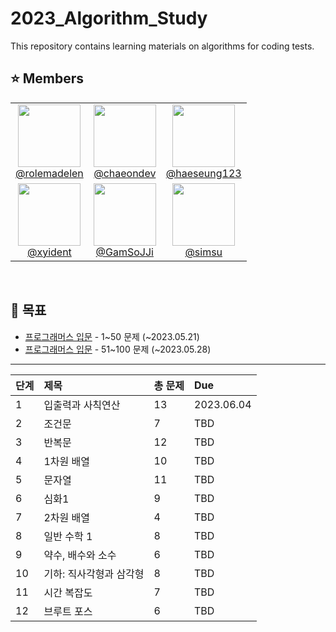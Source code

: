 # 2023_Algorithm_Study

This repository contains learning materials on algorithms for coding tests.

## ⭐️ Members

<table>
  <tr>
   <td align="center">
      <a href="https://github.com/rolemadelen">
       <img src="https://avatars.githubusercontent.com/u/101682300?v=4" width="100px;" alt=""/>
       <br />
      @rolemadelen
     </a>
    </td>
   <td align="center">
      <a href="https://github.com/chaeondev">
       <img src="https://avatars.githubusercontent.com/u/80023607?v=4" width="100px;" alt=""/>
       <br />
     @chaeondev
     </a>
     </td>
   <td align="center">
      <a href="https://github.com/chaeondev">
       <img src="https://avatars.githubusercontent.com/u/106800437?v=4" width="100px;" alt=""/>
       <br />
     @haeseung123
     </a>
     </td>
  </tr>
  <tr>
   <td align="center">
      <a href="https://github.com/xyident">
       <img src="https://avatars.githubusercontent.com/u/107247453?v=4" width="100px;" alt=""/>
       <br />
     @xyident
     </a>
     </td>
   <td align="center">
      <a href="https://github.com/GamSoJJi">
       <img src="https://avatars.githubusercontent.com/u/133360332?v=4" width="100px;" alt=""/>
       <br />
      @GamSoJJi
     </a>
    </td>
   <td align="center">
      <a href="https://github.com/simsu">
       <img src="https://avatars.githubusercontent.com/u/29245683?v=4" width="100px;" alt=""/>
       <br />
     @simsu
     </a>
     </td>
  </tr>
</table>
<br />

## 📆 목표

- [프로그래머스 입문](https://school.programmers.co.kr/learn/challenges/beginner?order=acceptance_desc&page=1) - 1~50 문제 (~2023.05.21)
- [프로그래머스 입문](https://school.programmers.co.kr/learn/challenges/beginner?order=acceptance_desc&page=1) - 51~100 문제 (~2023.05.28)

---

| 단계 | 제목 | 총 문제 | Due |
|:----|:----|:----|:--------|
| 1   | 입출력과 사칙연산 | 13 | 2023.06.04 |
| 2   | 조건문 | 7 | TBD |
| 3   | 반복문 | 12 | TBD |
| 4   | 1차원 배열 | 10 | TBD |
| 5   | 문자열 | 11 | TBD |
| 6   | 심화1 | 9 | TBD |
| 7   | 2차원 배열 | 4 | TBD |
| 8   | 일반 수학 1 | 8 | TBD |
| 9   | 약수, 배수와 소수 | 6 | TBD |
| 10  | 기하: 직사각형과 삼각형 | 8 | TBD |
| 11  | 시간 복잡도 | 7 | TBD |
| 12  | 브루트 포스 | 6 | TBD |

